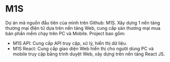 # M1S 
Dự án mã nguồn đầu tiên của mình trên Github: M1S.
Xây dựng 1 nền tảng thương mại điện tử dựa trên nền tảng Web, cung cấp sàn thương mại mua bán phần mềm chạy trên PC và Mobile.
Project bao gồm:
- M1S API: Cung cấp API truy cập, xử lý, hiển thị dữ liệu.
- M1S React: Cung cấp giao diện Web hiển thị cho người dùng PC và mobile truy cập bằng trình duyệt Web, xây dựng trên nền tảng React JS.
